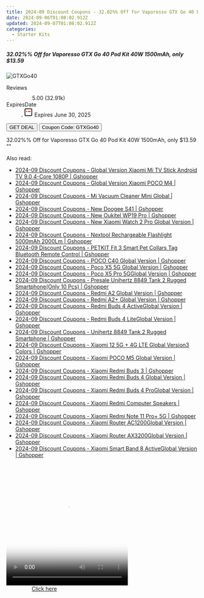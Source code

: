 ```yaml
---
title: 2024-09 Discount Coupons - 32.02%% Off for Vaporesso GTX Go 40 Pod Kit 40W 1500mAh, only $13.59 | Vapesourcing Electronics Co.,Ltd.
date: 2024-09-06T01:08:02.912Z
updated: 2024-09-07T01:08:02.912Z
categories:
  - Starter Kits
---
```



<div class="max-w-4xl mx-auto grid grid-cols-1 lg:max-w-5xl lg:gap-x-20 lg:grid-cols-2">
  <div class="relative p-3 col-start-1 row-start-1 flex flex-col-reverse rounded-lg bg-gradient-to-t from-black/75 via-black/0 sm:bg-none sm:row-start-2 sm:p-0 lg:row-start-1">
    <h5 class="mt-1 text-lg font-semibold text-white sm:text-slate-900 md:text-2xl dark:sm:text-white">32.02%% Off for Vaporesso GTX Go 40 Pod Kit 40W 1500mAh, only $13.59</h5>
  </div>
  
  <div class="col-start-1 col-end-3 row-start-1 grid gap-4 sm:mb-6 sm:grid-cols-4 lg:col-start-2 lg:row-span-6 lg:row-end-6 lg:mb-0 lg:gap-6">
      <img src="&quot;https://static.shareasale.com/image/90958/deal/00001620719872398.png&quot;" onClick="javascript:window.open(decodeURIComponent('%22https%3A%2F%2Fwww.shareasale.com%2Fu.cfm%3Fd%3D796499%26m%3D90958%26u%3D4338022%22'), '_blank');void(0);" alt="GTXGo40" class="h-60 w-full rounded-lg object-cover sm:col-span-2 sm:h-52 lg:col-span-full" loading="lazy" />
    
  </div>
  <dl class="row-start-2 mt-4 flex items-center text-xs font-medium sm:row-start-3 sm:mt-1 md:mt-2.5 lg:row-start-2">
    <dt class="sr-only">Reviews</dt>
    <dd class="flex items-center text-indigo-600 dark:text-indigo-400">
      <svg width="24" height="24" fill="none" aria-hidden="true" class="mr-1 stroke-current dark:stroke-indigo-500">
        <path d="m12 5 2 5h5l-4 4 2.103 5L12 16l-5.103 3L9 14l-4-4h5l2-5Z" stroke-width="2" stroke-linecap="round" stroke-linejoin="round" />
      </svg>
      <span>5.00 <span class="font-normal text-slate-400">(32.91k)</span></span>
    </dd>
    <dt class="sr-only">ExpiresDate</dt>
    <dd class="flex items-center">
      <svg width="2" height="2" aria-hidden="true" fill="currentColor" class="mx-3 text-slate-300">
        <circle cx="1" cy="1" r="1" />
      </svg>
      <svg width="24" height="24" viewBox="0 0 24 24" fill="none" stroke="currentColor" stroke-width="2">
        <rect x="3" y="3" width="18" height="18" rx="2" fill="#fff" />
        <path d="M6 10L18 10" stroke="red" stroke-width="2" fill="none" />
        <path d="M10 6L10 18" stroke="#fff" stroke-width="2" fill="none" />
      </svg>
      Expires June 30, 2025    </dd>
  </dl>
  <div class="col-start-1 row-start-3 mt-4 self-center sm:col-start-2 sm:row-span-2 sm:row-start-2 sm:mt-0 lg:col-start-1 lg:row-start-3 lg:row-end-4 lg:mt-6">
    <button type="button" onClick="javascript:window.open(decodeURIComponent('%22https%3A%2F%2Fwww.shareasale.com%2Fu.cfm%3Fd%3D796499%26m%3D90958%26u%3D4338022%22'), '_blank');void(0);" class="rounded-lg bg-red-600 px-3 py-2 text-sm font-medium leading-6 text-white">GET DEAL</button>
    <button type="button" onClick="javascript:window.open(decodeURIComponent('%22https%3A%2F%2Fwww.shareasale.com%2Fu.cfm%3Fd%3D796499%26m%3D90958%26u%3D4338022%22'), '_blank');void(0);" class="border-dashed border-2 border-indigo-600 bg-green-100 text-sm leading-6 font-medium py-2 px-3 rounded-lg">Coupon Code: GTXGo40</button>
  </div>
  <p class="col-start-1 mt-4 text-sm leading-6 sm:col-span-2 lg:col-span-1 lg:row-start-4 lg:mt-6 dark:text-slate-400">
    32.02%% Off for Vaporesso GTX Go 40 Pod Kit 40W 1500mAh, only $13.59 
""  </p>
</div>
<span class="atpl-alsoreadstyle">Also read:</span>
<div><ul>
<li><a href="https://coupons.techidaily.com/coupon-1118712-share-97331-sale/"><u>2024-09 Discount Coupons - Global Version Xiaomi Mi TV Stick Android TV 9.0 4-Core 1080P | Gshopper</u></a></li>
<li><a href="https://coupons.techidaily.com/coupon-1118705-share-97331-sale/"><u>2024-09 Discount Coupons - Global Version Xiaomi POCO M4 | Gshopper</u></a></li>
<li><a href="https://coupons.techidaily.com/coupon-1118668-share-97331-sale/"><u>2024-09 Discount Coupons - Mi Vacuum Cleaner Mini Global | Gshopper</u></a></li>
<li><a href="https://coupons.techidaily.com/coupon-1118700-share-97331-sale/"><u>2024-09 Discount Coupons - New Doogee S41 | Gshopper</u></a></li>
<li><a href="https://coupons.techidaily.com/coupon-1118701-share-97331-sale/"><u>2024-09 Discount Coupons - New Oukitel WP19 Pro | Gshopper</u></a></li>
<li><a href="https://coupons.techidaily.com/coupon-1118697-share-97331-sale/"><u>2024-09 Discount Coupons - New Xiaomi Watch 2 Pro Global Version | Gshopper</u></a></li>
<li><a href="https://coupons.techidaily.com/coupon-1118667-share-97331-sale/"><u>2024-09 Discount Coupons - Nextool Rechargeable Flashlight 5000mAh 2000Lm | Gshopper</u></a></li>
<li><a href="https://coupons.techidaily.com/coupon-1118666-share-97331-sale/"><u>2024-09 Discount Coupons - PETKIT Fit 3 Smart Pet Collars Tag Bluetooth Remote Control | Gshopper</u></a></li>
<li><a href="https://coupons.techidaily.com/coupon-1118708-share-97331-sale/"><u>2024-09 Discount Coupons - POCO C40 Global Version | Gshopper</u></a></li>
<li><a href="https://coupons.techidaily.com/coupon-1118703-share-97331-sale/"><u>2024-09 Discount Coupons - Poco X5 5G Global Version | Gshopper</u></a></li>
<li><a href="https://coupons.techidaily.com/coupon-1118704-share-97331-sale/"><u>2024-09 Discount Coupons - Poco X5 Pro 5GGlobal Version | Gshopper</u></a></li>
<li><a href="https://coupons.techidaily.com/coupon-1118698-share-97331-sale/"><u>2024-09 Discount Coupons - Presale Unihertz 8849 Tank 2 Rugged Smartphone(Only 10 Pcs) | Gshopper</u></a></li>
<li><a href="https://coupons.techidaily.com/coupon-1118706-share-97331-sale/"><u>2024-09 Discount Coupons - Redmi A2 Global Version | Gshopper</u></a></li>
<li><a href="https://coupons.techidaily.com/coupon-1118707-share-97331-sale/"><u>2024-09 Discount Coupons - Redmi A2+ Global Version | Gshopper</u></a></li>
<li><a href="https://coupons.techidaily.com/coupon-1118716-share-97331-sale/"><u>2024-09 Discount Coupons - Redmi Buds 4 ActiveGlobal Version | Gshopper</u></a></li>
<li><a href="https://coupons.techidaily.com/coupon-1118715-share-97331-sale/"><u>2024-09 Discount Coupons - Redmi Buds 4 LiteGlobal Version | Gshopper</u></a></li>
<li><a href="https://coupons.techidaily.com/coupon-1118699-share-97331-sale/"><u>2024-09 Discount Coupons - Unihertz 8849 Tank 2 Rugged Smartphone | Gshopper</u></a></li>
<li><a href="https://coupons.techidaily.com/coupon-1118710-share-97331-sale/"><u>2024-09 Discount Coupons - Xiaomi 12 5G + 4G LTE Global Version3 Colors | Gshopper</u></a></li>
<li><a href="https://coupons.techidaily.com/coupon-1118702-share-97331-sale/"><u>2024-09 Discount Coupons - Xiaomi POCO M5 Global Version | Gshopper</u></a></li>
<li><a href="https://coupons.techidaily.com/coupon-1118713-share-97331-sale/"><u>2024-09 Discount Coupons - Xiaomi Redmi Buds 3 | Gshopper</u></a></li>
<li><a href="https://coupons.techidaily.com/coupon-1118717-share-97331-sale/"><u>2024-09 Discount Coupons - Xiaomi Redmi Buds 4 Global Version | Gshopper</u></a></li>
<li><a href="https://coupons.techidaily.com/coupon-1118714-share-97331-sale/"><u>2024-09 Discount Coupons - Xiaomi Redmi Buds 4 ProGlobal Version | Gshopper</u></a></li>
<li><a href="https://coupons.techidaily.com/coupon-1118696-share-97331-sale/"><u>2024-09 Discount Coupons - Xiaomi Redmi Computer Speakers | Gshopper</u></a></li>
<li><a href="https://coupons.techidaily.com/coupon-1118709-share-97331-sale/"><u>2024-09 Discount Coupons - Xiaomi Redmi Note 11 Pro+ 5G | Gshopper</u></a></li>
<li><a href="https://coupons.techidaily.com/coupon-1118670-share-97331-sale/"><u>2024-09 Discount Coupons - Xiaomi Router AC1200Global Version | Gshopper</u></a></li>
<li><a href="https://coupons.techidaily.com/coupon-1118669-share-97331-sale/"><u>2024-09 Discount Coupons - Xiaomi Router AX3200Global Version | Gshopper</u></a></li>
<li><a href="https://coupons.techidaily.com/coupon-1118711-share-97331-sale/"><u>2024-09 Discount Coupons - Xiaomi Smart Band 8 ActiveGlobal Version | Gshopper</u></a></li>
</ul></div>

<ins class="adsbygoogle"
      style="display:block"
      data-ad-client="ca-pub-7571918770474297"
      data-ad-slot="8358498916"
      data-ad-format="auto"
      data-full-width-responsive="true"></ins>
<!-- affiliate ads begin -->
<span id="1498635">
					<video width="320" height="320" style="cursor:pointer"
           poster="//a.impactradius-go.com/display-clicktoplayimage/1498635.png"
           onclick="if(!this.playClicked){this.play();this.setAttribute('controls',true);this.playClicked=true;}">
	   <source src="//a.impactradius-go.com/display-ad/17326-1498635">
	   <img src="//a.impactradius-go.com/display-clicktoplayimage/1498635.png" style="border: none; height: 100%; width: 100%; object-fit: contain">
	</video>
	<div style="width:200px;text-align:center"><a href="javascript:window.open(decodeURIComponent('https%3A%2F%2Fancheer.sjv.io%2Fc%2F5597632%2F1498635%2F17326'), '_blank');void(0);">Click here</a></div>
</span>
<img height="0" width="0" src="https://imp.pxf.io/i/5597632/1498635/17326" style="position:absolute;visibility:hidden;" border="0" />
<!-- affiliate ads end -->
